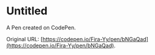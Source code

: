 # Untitled

A Pen created on CodePen.

Original URL: [https://codepen.io/Fira-Yy/pen/bNGaQad](https://codepen.io/Fira-Yy/pen/bNGaQad).

